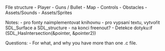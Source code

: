 


FIle structure
    - Player
    - Guns / Bullet
    - Map
    - Controls
    - Obstacles
    - Assets/Sounds
    - Assets/Sprites
    

Notes:
    - pro fonty naimplementovat knihovnu
    - pro vypsaní textu, vytvořit SDL_Surface a SDL_structure
    - na konci freenout?
    - Detekce dotyku:if  (SDL_HasIntersection(&pointer, &pointer2))



Questions:
    - For what, and why you have more than one .c file.
